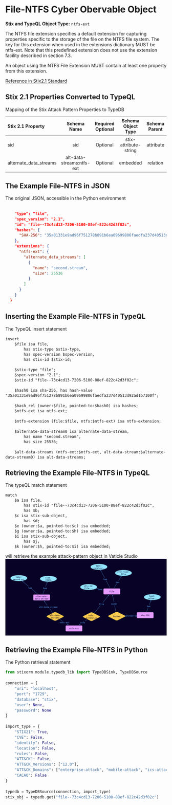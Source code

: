 # File-NTFS Cyber Obervable Object

**Stix and TypeQL Object Type:**  `ntfs-ext`

The NTFS file extension specifies a default extension for capturing properties specific to the storage of the file on the NTFS file system. The key for this extension when used in the extensions dictionary MUST be ntfs-ext. Note that this predefined extension does not use the extension facility described in section 7.3.

An object using the NTFS File Extension MUST contain at least one property from this extension.

[Reference in Stix2.1 Standard](https://docs.oasis-open.org/cti/stix/v2.1/os/stix-v2.1-os.html#_o6cweepfrsci)
## Stix 2.1 Properties Converted to TypeQL
Mapping of the Stix Attack Pattern Properties to TypeDB

|  Stix 2.1 Property    |           Schema Name             | Required  Optional  |      Schema Object Type | Schema Parent  |
|:--------------------|:--------------------------------:|:------------------:|:------------------------:|:-------------:|
| sid |sid |      Optional       |  stix-attribute-string    |   attribute    |
| alternate_data_streams |alt-data-streams:ntfs-ext |      Optional       |   embedded     |relation |

## The Example File-NTFS in JSON
The original JSON, accessible in the Python environment
```json

    "type": "file",  
    "spec_version": "2.1",  
    "id": "file--73c4cd13-7206-5100-88ef-822c42d3f02c",  
    "hashes": {  
      "SHA-256": "35a01331e9ad96f751278b891b6ea09699806faedfa237d40513d92ad1b7100f"  
    },  
    "extensions": {  
      "ntfs-ext": {  
        "alternate_data_streams": [  
          {  
            "name": "second.stream",  
            "size": 25536  
          }  
        ]  
      }  
    }  
  }
```


## Inserting the Example File-NTFS in TypeQL
The TypeQL insert statement
```typeql
insert 
    $file isa file,
        has stix-type $stix-type,
        has spec-version $spec-version,
        has stix-id $stix-id;
    
    $stix-type "file";
    $spec-version "2.1";
    $stix-id "file--73c4cd13-7206-5100-88ef-822c42d3f02c";
    
    $hash0 isa sha-256, has hash-value "35a01331e9ad96f751278b891b6ea09699806faedfa237d40513d92ad1b7100f";
    
    $hash_rel (owner:$file, pointed-to:$hash0) isa hashes;
    $ntfs-ext isa ntfs-ext;
    
    $ntfs-extension (file:$file, ntfs:$ntfs-ext) isa ntfs-extension;
    
    $alternate-data-stream0 isa alternate-data-stream,
        has name "second.stream",
        has size 25536;
    
    $alt-data-streams (ntfs-ext:$ntfs-ext, alt-data-stream:$alternate-data-stream0) isa alt-data-streams;
```

## Retrieving the Example File-NTFS in TypeQL
The typeQL match statement

```typeql
match
    $a isa file,
        has stix-id "file--73c4cd13-7206-5100-88ef-822c42d3f02c",
        has $b;
    $c isa stix-sub-object,
        has $d;
    $e (owner:$a, pointed-to:$c) isa embedded;
    $g (owner:$a, pointed-to:$h) isa embedded;
    $i isa stix-sub-object,
        has $j;
    $k (owner:$h, pointed-to:$i) isa embedded;
```


will retrieve the example attack-pattern object in Vaticle Studio
![File-NTFS Example](./img/file-ntfs.png)

## Retrieving the Example File-NTFS  in Python
The Python retrieval statement

```python
from stixorm.module.typedb_lib import TypeDBSink, TypeDBSource

connection = {
    "uri": "localhost",
    "port": "1729",
    "database": "stix",
    "user": None,
    "password": None
}

import_type = {
    "STIX21": True,
    "CVE": False,
    "identity": False,
    "location": False,
    "rules": False,
    "ATT&CK": False,
    "ATT&CK_Versions": ["12.0"],
    "ATT&CK_Domains": ["enterprise-attack", "mobile-attack", "ics-attack"],
    "CACAO": False
}

typedb = TypeDBSource(connection, import_type)
stix_obj = typedb.get("file--73c4cd13-7206-5100-88ef-822c42d3f02c")
```

